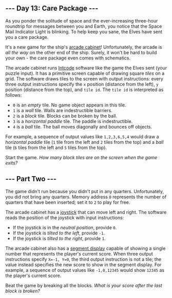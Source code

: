 <article class="day-desc"><h2>--- Day 13: Care Package ---</h2><p>As you ponder the solitude of space and the ever-increasing three-hour roundtrip for messages between you and Earth, you notice that the Space Mail Indicator Light is blinking.  To help keep you sane, the Elves have sent you a care package.</p>
<p>It's a new game for the ship's <a href="https://en.wikipedia.org/wiki/Arcade_cabinet">arcade cabinet</a>! Unfortunately, the arcade is <em>all the way</em> on the other end of the ship. Surely, it won't be hard to build your own - the care package even comes with schematics.</p>
<p>The arcade cabinet runs <a href="9">Intcode</a> software like the game the Elves sent (your puzzle input). It has a primitive screen capable of drawing square <em>tiles</em> on a grid.  The software draws tiles to the screen with output instructions: every three output instructions specify the <code>x</code> position (distance from the left), <code>y</code> position (distance from the top), and <code>tile id</code>. The <code>tile id</code> is interpreted as follows:</p>
<ul>
<li><code>0</code> is an <em>empty</em> tile.  No game object appears in this tile.</li>
<li><code>1</code> is a <em>wall</em> tile.  Walls are indestructible barriers.</li>
<li><code>2</code> is a <em>block</em> tile.  Blocks can be broken by the ball.</li>
<li><code>3</code> is a <em>horizontal paddle</em> tile.  The paddle is indestructible.</li>
<li><code>4</code> is a <em>ball</em> tile.  The ball moves diagonally and bounces off objects.</li>
</ul>
<p>For example, a sequence of output values like <code>1,2,3,6,5,4</code> would draw a <em>horizontal paddle</em> tile (<code>1</code> tile from the left and <code>2</code> tiles from the top) and a <em>ball</em> tile (<code>6</code> tiles from the left and <code>5</code> tiles from the top).</p>
<p>Start the game. <em>How many block tiles are on the screen when the game exits?</em></p>
</article>

<article class="day-desc"><h2 id="part2">--- Part Two ---</h2><p>The game didn't run because you didn't put in any quarters. Unfortunately, you did not bring any <span title="You do have crew quarters, but they won't fit in the machine.">quarters</span>. Memory address <code>0</code> represents the number of quarters that have been inserted; set it to <code>2</code> to play for free.</p>
<p>The arcade cabinet has a <a href="https://en.wikipedia.org/wiki/Joystick">joystick</a> that can move left and right.  The software reads the position of the joystick with input instructions:</p>
<ul>
<li>If the joystick is in the <em>neutral position</em>, provide <code>0</code>.</li>
<li>If the joystick is <em>tilted to the left</em>, provide <code>-1</code>.</li>
<li>If the joystick is <em>tilted to the right</em>, provide <code>1</code>.</li>
</ul>
<p>The arcade cabinet also has a <a href="https://en.wikipedia.org/wiki/Display_device#Segment_displays">segment display</a> capable of showing a single number that represents the player's current score. When three output instructions specify <code>X=-1, Y=0</code>, the third output instruction is not a tile; the value instead specifies the new score to show in the segment display.  For example, a sequence of output values like <code>-1,0,12345</code> would show <code>12345</code> as the player's current score.</p>
<p>Beat the game by breaking all the blocks. <em>What is your score after the last block is broken?</em></p>
</article>

